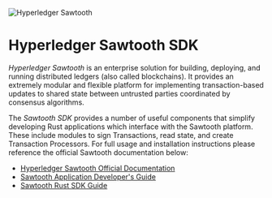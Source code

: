 ![Hyperledger Sawtooth](https://raw.githubusercontent.com/hyperledger/sawtooth-core/master/images/sawtooth_logo_light_blue-small.png)

# Hyperledger Sawtooth SDK

*Hyperledger Sawtooth* is an enterprise solution for building, deploying, and
running distributed ledgers (also called blockchains). It provides an
extremely modular and flexible platform for implementing transaction-based
updates to shared state between untrusted parties coordinated by consensus
algorithms.

The *Sawtooth SDK* provides a number of useful components that simplify
developing Rust applications which interface with the Sawtooth platform.
These include modules to sign Transactions, read state, and create Transaction
Processors. For full usage and installation instructions please reference the
official Sawtooth documentation below:

  * [Hyperledger Sawtooth Official Documentation](https://sawtooth.hyperledger.org/docs/)
  * [Sawtooth Application Developer's Guide](https://sawtooth.hyperledger.org/docs/core/releases/latest/app_developers_guide.html)
  * [Sawtooth Rust SDK Guide](https://sawtooth.hyperledger.org/docs/core/releases/latest/app_developers_guide/rust_sdk.html)
